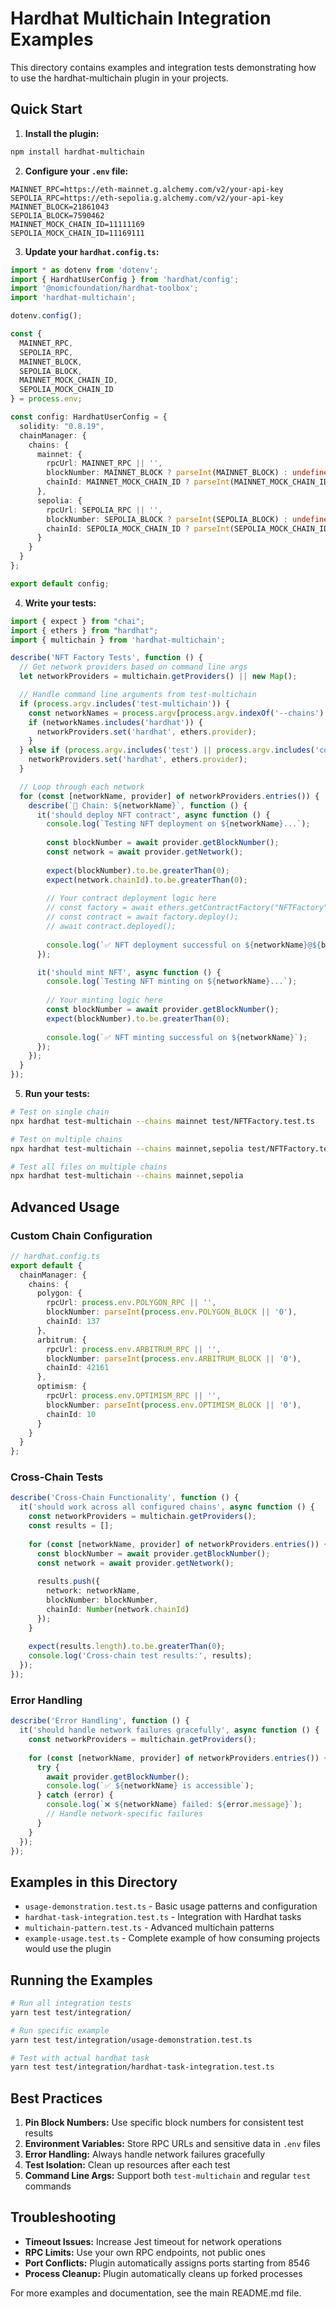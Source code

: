 # Hardhat Multichain Integration Examples

This directory contains examples and integration tests demonstrating how to use the hardhat-multichain plugin in your projects.

## Quick Start

1. **Install the plugin:**
```bash
npm install hardhat-multichain
```

2. **Configure your `.env` file:**
```env
MAINNET_RPC=https://eth-mainnet.g.alchemy.com/v2/your-api-key
SEPOLIA_RPC=https://eth-sepolia.g.alchemy.com/v2/your-api-key
MAINNET_BLOCK=21861043
SEPOLIA_BLOCK=7590462
MAINNET_MOCK_CHAIN_ID=11111169
SEPOLIA_MOCK_CHAIN_ID=11169111
```

3. **Update your `hardhat.config.ts`:**
```typescript
import * as dotenv from 'dotenv';
import { HardhatUserConfig } from 'hardhat/config';
import '@nomicfoundation/hardhat-toolbox';
import 'hardhat-multichain';

dotenv.config();

const {
  MAINNET_RPC,
  SEPOLIA_RPC,
  MAINNET_BLOCK,
  SEPOLIA_BLOCK,
  MAINNET_MOCK_CHAIN_ID,
  SEPOLIA_MOCK_CHAIN_ID
} = process.env;

const config: HardhatUserConfig = {
  solidity: "0.8.19",
  chainManager: {
    chains: {
      mainnet: {
        rpcUrl: MAINNET_RPC || '',
        blockNumber: MAINNET_BLOCK ? parseInt(MAINNET_BLOCK) : undefined,
        chainId: MAINNET_MOCK_CHAIN_ID ? parseInt(MAINNET_MOCK_CHAIN_ID) : 11111169
      },
      sepolia: {
        rpcUrl: SEPOLIA_RPC || '',
        blockNumber: SEPOLIA_BLOCK ? parseInt(SEPOLIA_BLOCK) : undefined,
        chainId: SEPOLIA_MOCK_CHAIN_ID ? parseInt(SEPOLIA_MOCK_CHAIN_ID) : 11169111
      }
    }
  }
};

export default config;
```

4. **Write your tests:**
```typescript
import { expect } from "chai";
import { ethers } from "hardhat";
import { multichain } from 'hardhat-multichain';

describe('NFT Factory Tests', function () {
  // Get network providers based on command line args
  let networkProviders = multichain.getProviders() || new Map();

  // Handle command line arguments from test-multichain
  if (process.argv.includes('test-multichain')) {
    const networkNames = process.argv[process.argv.indexOf('--chains') + 1].split(',');
    if (networkNames.includes('hardhat')) {
      networkProviders.set('hardhat', ethers.provider);
    }
  } else if (process.argv.includes('test') || process.argv.includes('coverage')) {
    networkProviders.set('hardhat', ethers.provider);
  }

  // Loop through each network
  for (const [networkName, provider] of networkProviders.entries()) {
    describe(`🔗 Chain: ${networkName}`, function () {
      it('should deploy NFT contract', async function () {
        console.log(`Testing NFT deployment on ${networkName}...`);
        
        const blockNumber = await provider.getBlockNumber();
        const network = await provider.getNetwork();
        
        expect(blockNumber).to.be.greaterThan(0);
        expect(network.chainId).to.be.greaterThan(0);
        
        // Your contract deployment logic here
        // const factory = await ethers.getContractFactory("NFTFactory");
        // const contract = await factory.deploy();
        // await contract.deployed();
        
        console.log(`✅ NFT deployment successful on ${networkName}@${blockNumber}`);
      });

      it('should mint NFT', async function () {
        console.log(`Testing NFT minting on ${networkName}...`);
        
        // Your minting logic here
        const blockNumber = await provider.getBlockNumber();
        expect(blockNumber).to.be.greaterThan(0);
        
        console.log(`✅ NFT minting successful on ${networkName}`);
      });
    });
  }
});
```

5. **Run your tests:**
```bash
# Test on single chain
npx hardhat test-multichain --chains mainnet test/NFTFactory.test.ts

# Test on multiple chains
npx hardhat test-multichain --chains mainnet,sepolia test/NFTFactory.test.ts

# Test all files on multiple chains
npx hardhat test-multichain --chains mainnet,sepolia
```

## Advanced Usage

### Custom Chain Configuration

```typescript
// hardhat.config.ts
export default {
  chainManager: {
    chains: {
      polygon: {
        rpcUrl: process.env.POLYGON_RPC || '',
        blockNumber: parseInt(process.env.POLYGON_BLOCK || '0'),
        chainId: 137
      },
      arbitrum: {
        rpcUrl: process.env.ARBITRUM_RPC || '',
        blockNumber: parseInt(process.env.ARBITRUM_BLOCK || '0'),
        chainId: 42161
      },
      optimism: {
        rpcUrl: process.env.OPTIMISM_RPC || '',
        blockNumber: parseInt(process.env.OPTIMISM_BLOCK || '0'),
        chainId: 10
      }
    }
  }
};
```

### Cross-Chain Tests

```typescript
describe('Cross-Chain Functionality', function () {
  it('should work across all configured chains', async function () {
    const networkProviders = multichain.getProviders();
    const results = [];
    
    for (const [networkName, provider] of networkProviders.entries()) {
      const blockNumber = await provider.getBlockNumber();
      const network = await provider.getNetwork();
      
      results.push({
        network: networkName,
        blockNumber: blockNumber,
        chainId: Number(network.chainId)
      });
    }
    
    expect(results.length).to.be.greaterThan(0);
    console.log('Cross-chain test results:', results);
  });
});
```

### Error Handling

```typescript
describe('Error Handling', function () {
  it('should handle network failures gracefully', async function () {
    const networkProviders = multichain.getProviders();
    
    for (const [networkName, provider] of networkProviders.entries()) {
      try {
        await provider.getBlockNumber();
        console.log(`✅ ${networkName} is accessible`);
      } catch (error) {
        console.log(`❌ ${networkName} failed: ${error.message}`);
        // Handle network-specific failures
      }
    }
  });
});
```

## Examples in this Directory

- `usage-demonstration.test.ts` - Basic usage patterns and configuration
- `hardhat-task-integration.test.ts` - Integration with Hardhat tasks
- `multichain-pattern.test.ts` - Advanced multichain patterns
- `example-usage.test.ts` - Complete example of how consuming projects would use the plugin

## Running the Examples

```bash
# Run all integration tests
yarn test test/integration/

# Run specific example
yarn test test/integration/usage-demonstration.test.ts

# Test with actual hardhat task
yarn test test/integration/hardhat-task-integration.test.ts
```

## Best Practices

1. **Pin Block Numbers:** Use specific block numbers for consistent test results
2. **Environment Variables:** Store RPC URLs and sensitive data in `.env` files
3. **Error Handling:** Always handle network failures gracefully
4. **Test Isolation:** Clean up resources after each test
5. **Command Line Args:** Support both `test-multichain` and regular `test` commands

## Troubleshooting

- **Timeout Issues:** Increase Jest timeout for network operations
- **RPC Limits:** Use your own RPC endpoints, not public ones
- **Port Conflicts:** Plugin automatically assigns ports starting from 8546
- **Process Cleanup:** Plugin automatically cleans up forked processes

For more examples and documentation, see the main README.md file.
